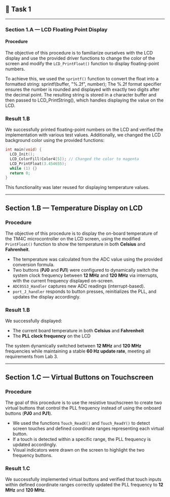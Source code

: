 ## 🧩 Task 1

---

### Section 1.A — LCD Floating Point Display

#### **Procedure**
The objective of this procedure is to familiarize ourselves with the LCD display and use the provided driver functions to change the color of the screen and modify the `LCD_PrintFloat()` function to display floating-point numbers.

To achieve this, we used the `sprintf()` function to convert the float into a formatted string:
sprintf(buffer, "%.2f", number);
The %.2f format specifier ensures the number is rounded and displayed with exactly two digits after the decimal point.
The resulting string is stored in a character buffer and then passed to LCD_PrintString(), which handles displaying the value on the LCD.

### **Result 1.B**

We successfully printed floating-point numbers on the LCD and verified the implementation with various test values.
Additionally, we changed the LCD background color using the provided functions:
```c
int main(void) {
  LCD_Init();    
  LCD_ColorFill(Color4[5]); // Changed the color to magenta
  LCD_PrintFloat(3.454655);
  while (1) {}
  return 0;
}
```
This functionality was later reused for displaying temperature values.

---

## Section 1.B — Temperature Display on LCD

### **Procedure**

The objective of this procedure is to display the on-board temperature of the TM4C microcontroller on the LCD screen, using the modified `PrintFloat()` function to show the temperature in both **Celsius** and **Fahrenheit**.

- The temperature was calculated from the ADC value using the provided conversion formula.  
- Two buttons (**PJ0** and **PJ1**) were configured to dynamically switch the system clock frequency between **12 MHz** and **120 MHz** via interrupts, with the current frequency displayed on-screen.  
- `ADC0SS3_Handler` captures new ADC readings (interrupt-based).  
- `port_J_handler` responds to button presses, reinitializes the PLL, and updates the display accordingly.

### **Result 1.B**

We successfully displayed:

- The current board temperature in both **Celsius** and **Fahrenheit**  
- The **PLL clock frequency** on the LCD  

The system dynamically switched between **12 MHz** and **120 MHz** frequencies while maintaining a stable **60 Hz update rate**, meeting all requirements from Lab 3.

---

## Section 1.C — Virtual Buttons on Touchscreen

### **Procedure**

The goal of this procedure is to use the resistive touchscreen to create two virtual buttons that control the PLL frequency instead of using the onboard buttons (**PJ0** and **PJ1**).

- We used the functions `Touch_ReadX()` and `Touch_ReadY()` to detect screen touches and defined coordinate ranges representing each virtual button.  
- If a touch is detected within a specific range, the PLL frequency is updated accordingly.  
- Visual indicators were drawn on the screen to highlight the two frequency buttons.

### **Result 1.C**

We successfully implemented virtual buttons and verified that touch inputs within defined coordinate ranges correctly updated the PLL frequency to **12 MHz** and **120 MHz**.
